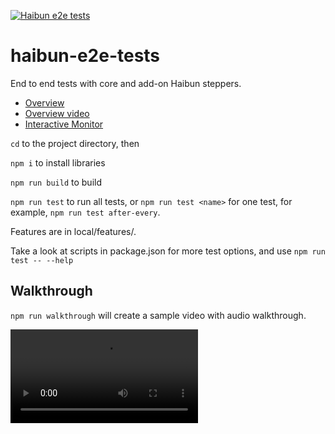 [![Haibun e2e tests](https://github.com/withhaibun/haibun-e2e-tests/actions/workflows/test.yml/badge.svg)](https://github.com/withhaibun/haibun-e2e-tests/actions/workflows/test.yml)

# haibun-e2e-tests

End to end tests with core and add-on Haibun steppers.

* [Overview](OVERVIEW.md) 
* [Overview video](https://withhaibun.github.io/haibun-e2e-tests/vcapture-20250513.webm)
* [Interactive Monitor](https://withhaibun.github.io/haibun-e2e-tests/monitor.html)

`cd` to the project directory, then

`npm i` to install libraries

`npm run build` to build

`npm run test` to run all tests, or `npm run test <name>` for one test, for example, `npm run test after-every`.

Features are in local/features/.

Take a look at scripts in package.json for more test options, and use `npm run test -- --help`

## Walkthrough

`npm run walkthrough` will create a sample video with audio walkthrough.

<video controls>
  <source src="https://withhaibun.github.io/haibun-e2e-tests/vcapture-20250513.webm" type="video/webm">
  Your browser does not support the video tag.
</video>


